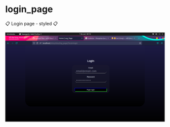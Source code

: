# login_page
📋 Login page - styled 📋

<img src="./print_logpage.png" alt="print of my screen readme.md" >
